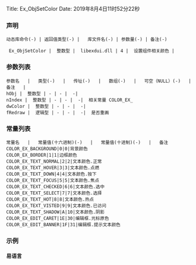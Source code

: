 Title: Ex_ObjSetColor
Date: 2019年8月4日11时52分22秒

### 声明


```table
动态库命令(-) | 返回值类型(-) |   库文件名(-) | 参数量(-) | 备注(-)

 Ex_ObjSetColor |  整数型 |  libexdui.dll | 4 |  设置组件相关颜色 | 
```


### 参数列表

```table
参数名   |   类型(-)   |   传址(-)   |   数组(-)   |   可空（NULL）(-)   |   备注   |
hObj |  整数型 | - | - |  -| 
nIndex |  整数型 | - | - |  -|  相关常量 COLOR_EX_
dwColor |  整数型 | - | - |  -| 
fRedraw |  逻辑型 | - | - |  -|  是否重画
```

### 常量列表
```table
常量名   |   常量值(十六进制)(-)   |   常量值(十进制)(-)   |   备注
COLOR_EX_BACKGROUND|0|0|背景颜色
COLOR_EX_BORDER|1|1|边框颜色
COLOR_EX_TEXT_NORMAL|2|2|文本颜色.正常
COLOR_EX_TEXT_HOVER|3|3|文本颜色.点燃
COLOR_EX_TEXT_DOWN|4|4|文本颜色.按下
COLOR_EX_TEXT_FOCUS|5|5|文本颜色.焦点
COLOR_EX_TEXT_CHECKED|6|6|文本颜色.选中
COLOR_EX_TEXT_SELECT|7|7|文本颜色.选择
COLOR_EX_TEXT_HOT|8|8|文本颜色.热点
COLOR_EX_TEXT_VISTED|9|9|文本颜色.已访问
COLOR_EX_TEXT_SHADOW|A|10|文本颜色.阴影
COLOR_EX_EDIT_CARET|1E|30|编辑框.光标原色
COLOR_EX_EDIT_BANNER|1F|31|编辑框.提示文本颜色

```


### 示例
#### 易语言
```c

```